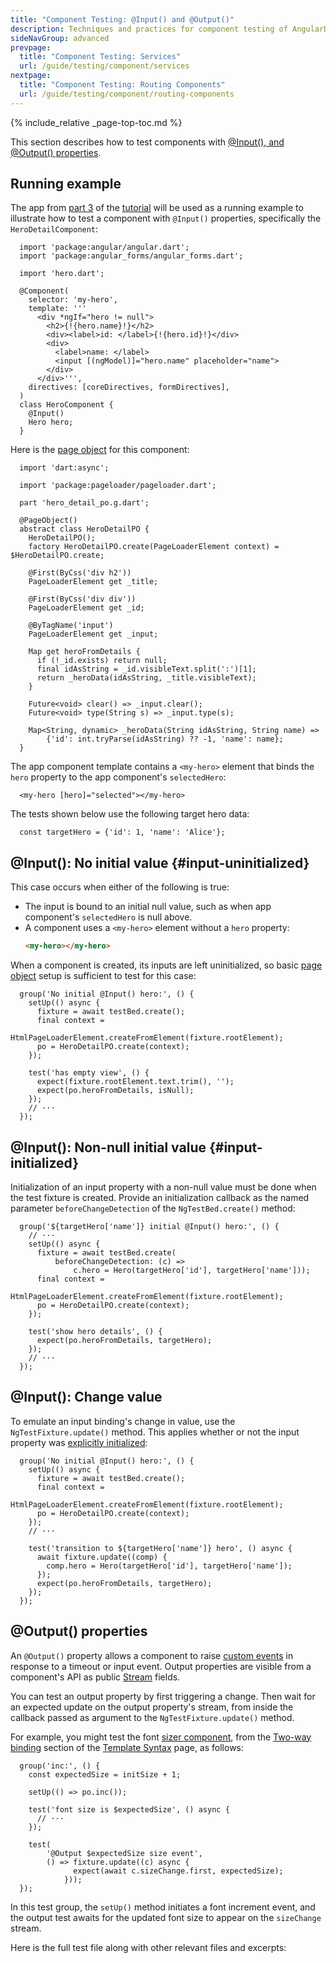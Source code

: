 ```yaml
---
title: "Component Testing: @Input() and @Output()"
description: Techniques and practices for component testing of AngularDart apps.
sideNavGroup: advanced
prevpage:
  title: "Component Testing: Services"
  url: /guide/testing/component/services
nextpage:
  title: "Component Testing: Routing Components"
  url: /guide/testing/component/routing-components
---
```

<?code-excerpt path-base="examples/ng/doc"?>

{% include_relative _page-top-toc.md %}

This section describes how to test components with [@Input(), and @Output()
properties](/guide/template-syntax#inputs-outputs).

## Running example

The app from [part 3][] of the [tutorial][] will be used as a running example
to illustrate how to test a component with `@Input()` properties, specifically
the `HeroDetailComponent`:

<?code-excerpt "toh-3/lib/src/hero_component.dart" title?>
```
  import 'package:angular/angular.dart';
  import 'package:angular_forms/angular_forms.dart';

  import 'hero.dart';

  @Component(
    selector: 'my-hero',
    template: '''
      <div *ngIf="hero != null">
        <h2>{!{hero.name}!}</h2>
        <div><label>id: </label>{!{hero.id}!}</div>
        <div>
          <label>name: </label>
          <input [(ngModel)]="hero.name" placeholder="name">
        </div>
      </div>''',
    directives: [coreDirectives, formDirectives],
  )
  class HeroComponent {
    @Input()
    Hero hero;
  }
```

Here is the [page object][] for this component:

<?code-excerpt "toh-3/test/hero_detail_po.dart" title?>
```
  import 'dart:async';

  import 'package:pageloader/pageloader.dart';

  part 'hero_detail_po.g.dart';

  @PageObject()
  abstract class HeroDetailPO {
    HeroDetailPO();
    factory HeroDetailPO.create(PageLoaderElement context) = $HeroDetailPO.create;

    @First(ByCss('div h2'))
    PageLoaderElement get _title;

    @First(ByCss('div div'))
    PageLoaderElement get _id;

    @ByTagName('input')
    PageLoaderElement get _input;

    Map get heroFromDetails {
      if (!_id.exists) return null;
      final idAsString = _id.visibleText.split(':')[1];
      return _heroData(idAsString, _title.visibleText);
    }

    Future<void> clear() => _input.clear();
    Future<void> type(String s) => _input.type(s);

    Map<String, dynamic> _heroData(String idAsString, String name) =>
        {'id': int.tryParse(idAsString) ?? -1, 'name': name};
  }
```

The app component template contains a `<my-hero>` element that binds the
`hero` property to the app component's `selectedHero`:

<?code-excerpt "toh-3/lib/app_component.html (my-hero)" title?>
```
  <my-hero [hero]="selected"></my-hero>
```

The tests shown below use the following target hero data:

<?code-excerpt "toh-3/test/hero_detail_test.dart (targetHero)" title?>
```
  const targetHero = {'id': 1, 'name': 'Alice'};
```

## @Input(): No initial value {#input-uninitialized}

This case occurs when either of the following is true:

- The input is bound to an initial null value,
  such as when app component's `selectedHero` is null above.
- A component uses a `<my-hero>` element without a `hero` property:
  ```html
  <my-hero></my-hero>
    ```

When a component is created, its inputs are left uninitialized, so
basic [page object][] setup is sufficient to test for this case:

<?code-excerpt "toh-3/test/hero_detail_test.dart (no initial hero)" title?>
```
  group('No initial @Input() hero:', () {
    setUp(() async {
      fixture = await testBed.create();
      final context =
          HtmlPageLoaderElement.createFromElement(fixture.rootElement);
      po = HeroDetailPO.create(context);
    });

    test('has empty view', () {
      expect(fixture.rootElement.text.trim(), '');
      expect(po.heroFromDetails, isNull);
    });
    // ···
  });
```

## @Input(): Non-null initial value {#input-initialized}

Initialization of an input property with a non-null value must be done when
the test fixture is created. Provide an initialization callback as the
named parameter `beforeChangeDetection` of the `NgTestBed.create()` method:

<?code-excerpt "toh-3/test/hero_detail_test.dart (initial hero)" title?>
```
  group('${targetHero['name']} initial @Input() hero:', () {
    // ···
    setUp(() async {
      fixture = await testBed.create(
          beforeChangeDetection: (c) =>
              c.hero = Hero(targetHero['id'], targetHero['name']));
      final context =
          HtmlPageLoaderElement.createFromElement(fixture.rootElement);
      po = HeroDetailPO.create(context);
    });

    test('show hero details', () {
      expect(po.heroFromDetails, targetHero);
    });
    // ···
  });
```

## @Input(): Change value

To emulate an input binding's change in value, use the
`NgTestFixture.update()` method. This applies whether or not the input
property was [explicitly initialized](#input-initialized):

<?code-excerpt "toh-3/test/hero_detail_test.dart (transition to hero)" title?>
```
  group('No initial @Input() hero:', () {
    setUp(() async {
      fixture = await testBed.create();
      final context =
          HtmlPageLoaderElement.createFromElement(fixture.rootElement);
      po = HeroDetailPO.create(context);
    });
    // ···

    test('transition to ${targetHero['name']} hero', () async {
      await fixture.update((comp) {
        comp.hero = Hero(targetHero['id'], targetHero['name']);
      });
      expect(po.heroFromDetails, targetHero);
    });
  });
```

## @Output() properties

An `@Output()` property allows a component to raise [custom events][]
in response to a timeout or input event. Output properties are
visible from a component's API as public [Stream][] fields.

You can test an output property by first triggering a change. Then
wait for an expected update on the output property's stream, from
inside the callback passed as argument to the `NgTestFixture.update()` method.

For example, you might test the font [sizer component][], from the
[Two-way binding][] section of the [Template Syntax][] page, as follows:

<?code-excerpt "template-syntax/test/sizer_test.dart (Output after inc)" title?>
```
  group('inc:', () {
    const expectedSize = initSize + 1;

    setUp(() => po.inc());

    test('font size is $expectedSize', () async {
      // ···
    });

    test(
        '@Output $expectedSize size event',
        () => fixture.update((c) async {
              expect(await c.sizeChange.first, expectedSize);
            }));
  });
```

In this test group, the `setUp()` method initiates a font increment event,
and the output test awaits for the updated font size to appear on the
`sizeChange` stream.

Here is the full test file along with other relevant files and excerpts:

<?code-excerpt path-base="examples/ng/doc/template-syntax"?>

<code-tabs>
  <?code-pane "test/sizer_test.dart (full)" region="" linenums?>
  <?code-pane "test/sizer_po.dart" linenums?>
  <?code-pane "lib/src/sizer_component.dart" linenums?>
  <?code-pane "lib/app_component.html (template excerpt)" region="two-way-1" linenums?>
</code-tabs>

[custom events]: /guide/template-syntax#custom-events
[page object]: page-objects
[part 3]: /tutorial/toh-pt3
[Stream]: {{site.dart_api}}/{{site.data.pkg-vers.SDK.channel}}/dart-async/Stream-class.html
[sizer component]: /guide/template-syntax#two-way
[Two-way binding]: /guide/template-syntax#two-way
[Template Syntax]: /guide/template-syntax
[tutorial]: /tutorial
